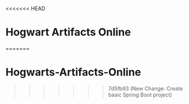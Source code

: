 <<<<<<< HEAD
# Hogwart Artifacts Online
=======
# Hogwarts-Artifacts-Online


>>>>>>> 7d5fb93 (New Change: Create basic Spring Boot project)
